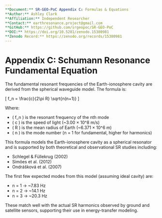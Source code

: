```yaml
---
**Document:** SR-GEO-PoC Appendix C: Formulas & Equations
**Author:** Ashley Clark  
**Affiliation:** Independent Researcher  
**Contact:** earthresonance.project@gmail.com  
**GitHub:** https://github.com/srgeopoc/SR-GEO-PoC  
**DOI:** https://doi.org/10.5281/zenodo.15380981  
**Zenodo Record:** https://zenodo.org/records/15380981
---
```


# Appendix C: Schumann Resonance Fundamental Equation

The fundamental resonant frequencies of the Earth-ionosphere cavity are derived from the spherical waveguide model. The formula is:

\[
f_n = \frac{c}{2\pi R} \sqrt{n(n+1)}
\]

Where:
- \( f_n \) is the resonant frequency of the nth mode
- \( c \) is the speed of light (~3.00 × 10^8 m/s)
- \( R \) is the mean radius of Earth (~6.371 × 10^6 m)
- \( n \) is the mode number (n = 1 for fundamental, higher for harmonics)

This formula models the Earth-ionosphere cavity as a spherical resonator and is supported by both theoretical and observational SR studies including:

- Schlegel & Füllekrug (2002)
- Simões et al. (2012)
- Ondrášková et al. (2007)

The first few expected modes from this model (assuming ideal cavity) are:
- n = 1 → ~7.83 Hz
- n = 2 → ~14.1 Hz
- n = 3 → ~20.3 Hz

These match well with the actual SR harmonics observed by ground and satellite sensors, supporting their use in energy-transfer modeling.